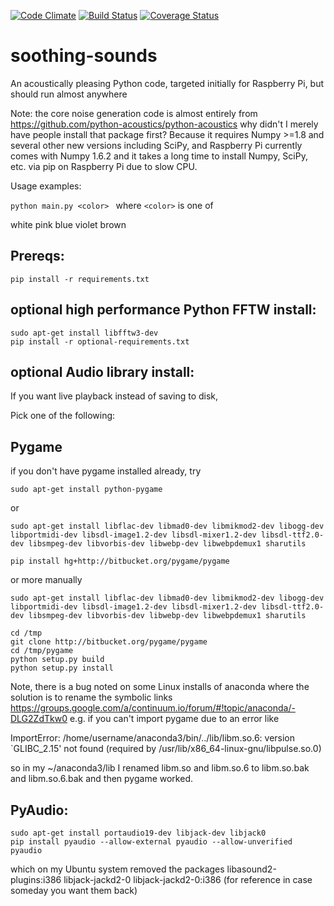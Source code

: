 [![Code Climate](https://codeclimate.com/github/scienceopen/soothing-sounds/badges/gpa.svg)](https://codeclimate.com/github/scienceopen/soothing-sounds)
[![Build Status](https://travis-ci.org/scienceopen/soothing-sounds.svg)](https://travis-ci.org/scienceopen/soothing-sounds)
[![Coverage Status](https://coveralls.io/repos/scienceopen/soothing-sounds/badge.svg)](https://coveralls.io/r/scienceopen/soothing-sounds)

# soothing-sounds
An acoustically pleasing Python code, targeted initially for Raspberry Pi, but should run almost anywhere

Note: the core noise generation code is almost entirely from 
https://github.com/python-acoustics/python-acoustics
why didn't I merely have people install that package first? Because it requires Numpy >=1.8 and several other new versions including SciPy, and Raspberry Pi currently comes with Numpy 1.6.2 and it takes a long time to install Numpy, SciPy, etc. via pip on Raspberry Pi due to slow CPU.


Usage examples:

```python main.py <color> ```
where ```<color>``` is one of

white  pink blue violet brown

Prereqs:
--------
```
pip install -r requirements.txt
```

optional high performance Python FFTW install:
----------------------------------------------
```
sudo apt-get install libfftw3-dev
pip install -r optional-requirements.txt
```

optional Audio library install:
----------------------
If you want live playback instead of saving to disk,

Pick one of the following:

## Pygame
if you don't have pygame installed already, try
```
sudo apt-get install python-pygame
```
or
```
sudo apt-get install libflac-dev libmad0-dev libmikmod2-dev libogg-dev libportmidi-dev libsdl-image1.2-dev libsdl-mixer1.2-dev libsdl-ttf2.0-dev libsmpeg-dev libvorbis-dev libwebp-dev libwebpdemux1 sharutils 

pip install hg+http://bitbucket.org/pygame/pygame
```
or more manually
```
sudo apt-get install libflac-dev libmad0-dev libmikmod2-dev libogg-dev libportmidi-dev libsdl-image1.2-dev libsdl-mixer1.2-dev libsdl-ttf2.0-dev libsmpeg-dev libvorbis-dev libwebp-dev libwebpdemux1 sharutils 

cd /tmp
git clone http://bitbucket.org/pygame/pygame
cd /tmp/pygame
python setup.py build
python setup.py install
```
Note, there is a bug noted on some Linux installs of anaconda where the solution is to rename the symbolic links
https://groups.google.com/a/continuum.io/forum/#!topic/anaconda/-DLG2ZdTkw0
e.g. if you can't import pygame due to an error like

ImportError: /home/username/anaconda3/bin/../lib/libm.so.6: version `GLIBC_2.15' not found (required by /usr/lib/x86_64-linux-gnu/libpulse.so.0)

so in my ~/anaconda3/lib I renamed libm.so and libm.so.6 to libm.so.bak and libm.so.6.bak and then pygame worked.

## PyAudio:
```
sudo apt-get install portaudio19-dev libjack-dev libjack0
pip install pyaudio --allow-external pyaudio --allow-unverified pyaudio
```
which on my Ubuntu system removed the packages libasound2-plugins:i386 libjack-jackd2-0 libjack-jackd2-0:i386
 (for reference in case someday you want them back)



